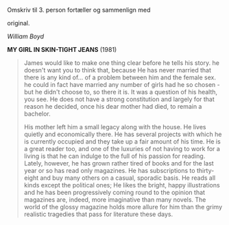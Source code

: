 Omskriv til 3. person fortæller og sammenlign med

original.

*William Boyd*

**MY GIRL IN SKIN-TIGHT JEANS** (1981)

> James would like to make one thing clear before he tells his story. he
> doesn't want you to think that, because He has never married that
> there is any kind of\... of a problem between him and the female sex.
> he could in fact have married any number of girls had he so chosen -
> but he didn\'t choose to, so there it is. It was a question of his
> health, you see. He does not have a strong constitution and largely
> for that reason he decided, once his dear mother had died, to remain a
> bachelor.
>
> His mother left him a small legacy along with the house. He lives
> quietly and economically there. He has several projects with which he
> is currently occupied and they take up a fair amount of his time. He
> is a great reader too, and one of the luxuries of not having to work
> for a living is that he can indulge to the full of his passion for
> reading. Lately, how­ever, he has grown rather tired of books and for
> the last year or so has read only magazines. He has subscriptions to
> thirty-eight and buy many others on a casual, sporadic basis. He reads
> all kinds except the political ones; He likes the bright, happy
> illustrations and he has been progressively coming round to the
> opinion that magazines are, indeed, more imaginative than many novels.
> The world of the glossy magazine holds more allure for him than the
> grimy realistic tragedies that pass for literature these days.
